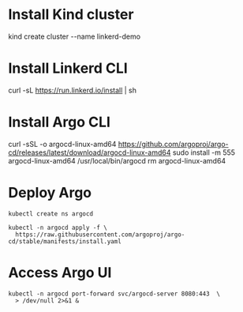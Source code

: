 # Install Kind cluster
kind create cluster --name linkerd-demo

# Install Linkerd CLI
curl -sL https://run.linkerd.io/install | sh

# Install Argo CLI
curl -sSL -o argocd-linux-amd64 https://github.com/argoproj/argo-cd/releases/latest/download/argocd-linux-amd64
sudo install -m 555 argocd-linux-amd64 /usr/local/bin/argocd
rm argocd-linux-amd64

# Deploy Argo
```
kubectl create ns argocd

kubectl -n argocd apply -f \
  https://raw.githubusercontent.com/argoproj/argo-cd/stable/manifests/install.yaml
```
# Access Argo UI
```
kubectl -n argocd port-forward svc/argocd-server 8080:443  \
  > /dev/null 2>&1 &
```
